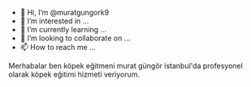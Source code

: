 - 👋 Hi, I’m @muratgungork9
- 👀 I’m interested in ...
- 🌱 I’m currently learning ...
- 💞️ I’m looking to collaborate on ...
- 📫 How to reach me ...

<!---
muratgungork9/muratgungork9 is a ✨ special ✨ repository because its `README.md` (this file) appears on your GitHub profile.
You can click the Preview link to take a look at your changes.
--->
Merhabalar ben köpek eğitmeni murat güngör istanbul'da profesyonel olarak köpek eğitimi hizmeti veriyorum.
